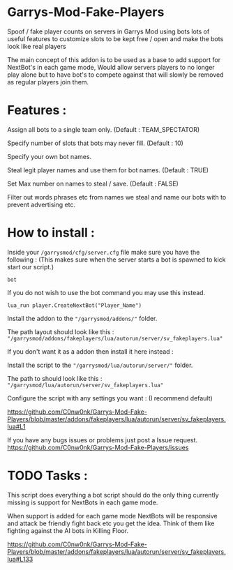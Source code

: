 # Garrys-Mod-Fake-Players
Spoof / fake player counts on servers in Garrys Mod using bots lots of useful features to customize slots to be kept free / open and make the bots look like real players

The main concept of this addon is to be used as a base to add support for NextBot's in each game mode, Would allow servers players to no longer play alone but to have bot's to compete against that will slowly be removed as regular players join them.

# Features :

Assign all bots to a single team only. (Default : TEAM_SPECTATOR)

Specify number of slots that bots may never fill. (Default : 10)

Specify your own bot names.

Steal legit player names and use them for bot names. (Default : TRUE)

Set Max number on names to steal / save. (Default : FALSE)

Filter out words phrases etc from names we steal and name our bots with to prevent advertising etc.

# How to install :

Inside your `/garrysmod/cfg/server.cfg` file make sure you have the following : (This makes sure when the server starts a bot is spawned to kick start our script.)

`bot`

If you do not wish to use the bot command you may use this instead.

`lua_run player.CreateNextBot("Player_Name")`

Install the addon to the `"/garrysmod/addons/"` folder.

The path layout should look like this : `"/garrysmod/addons/fakeplayers/lua/autorun/server/sv_fakeplayers.lua"`

If you don't want it as a addon then install it here instead :

Install the script to the `"/garrysmod/lua/autorun/server/"` folder.

The path to should look like this : `"/garrysmod/lua/autorun/server/sv_fakeplayers.lua"`

Configure the script with any settings you want : (I recommend default)

https://github.com/C0nw0nk/Garrys-Mod-Fake-Players/blob/master/addons/fakeplayers/lua/autorun/server/sv_fakeplayers.lua#L1

If you have any bugs issues or problems just post a Issue request. https://github.com/C0nw0nk/Garrys-Mod-Fake-Players/issues

# TODO Tasks :

This script does everything a bot script should do the only thing currently missing is support for NextBots in each game mode.

When support is added for each game mode NextBots will be responsive and attack be friendly fight back etc you get the idea. Think of them like fighting against the AI bots in Killing Floor.

https://github.com/C0nw0nk/Garrys-Mod-Fake-Players/blob/master/addons/fakeplayers/lua/autorun/server/sv_fakeplayers.lua#L133
